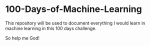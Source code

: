 # 100-Days-of-Machine-Learning

This repository will be used to document everything I would learn in machine learning in this 100 days challenge.

So help me God!
